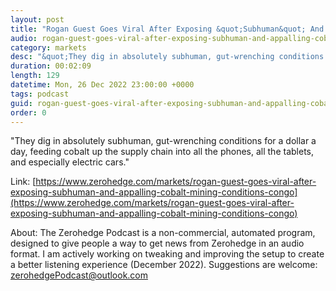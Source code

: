 ```yaml
---
layout: post
title: "Rogan Guest Goes Viral After Exposing &quot;Subhuman&quot; And &quot;Appalling&quot; Cobalt Mining Conditions In Congo"
audio: rogan-guest-goes-viral-after-exposing-subhuman-and-appalling-cobalt-mining-conditions-congo-0
category: markets
desc: "&quot;They dig in absolutely subhuman, gut-wrenching conditions for a dollar a day, feeding cobalt up the supply chain into all the phones, all the tablets, and especially electric cars.&quot; "
duration: 00:02:09
length: 129
datetime: Mon, 26 Dec 2022 23:00:00 +0000
tags: podcast
guid: rogan-guest-goes-viral-after-exposing-subhuman-and-appalling-cobalt-mining-conditions-congo-0
order: 0
---
```

&quot;They dig in absolutely subhuman, gut-wrenching conditions for a dollar a day, feeding cobalt up the supply chain into all the phones, all the tablets, and especially electric cars.&quot; 

Link: [https://www.zerohedge.com/markets/rogan-guest-goes-viral-after-exposing-subhuman-and-appalling-cobalt-mining-conditions-congo](https://www.zerohedge.com/markets/rogan-guest-goes-viral-after-exposing-subhuman-and-appalling-cobalt-mining-conditions-congo)

About: The Zerohedge Podcast is a non-commercial, automated program, designed to give people a way to get news from Zerohedge in an audio format.  I am actively working on tweaking and improving the setup to create a better listening experience (December 2022).  Suggestions are welcome: [zerohedgePodcast@outlook.com](mailto:zerohedgePodcast@outlook.com)